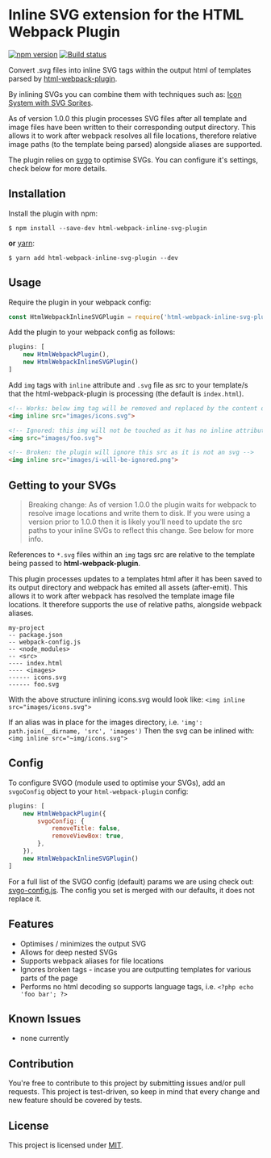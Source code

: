 Inline SVG extension for the HTML Webpack Plugin
========================================
[![npm version](https://badge.fury.io/js/html-webpack-inline-svg-plugin.svg)](https://badge.fury.io/js/html-webpack-inline-svg-plugin) [![Build status](https://travis-ci.org/theGC/html-webpack-inline-svg-plugin.svg)](https://travis-ci.org/theGC/html-webpack-inline-svg-plugin)

Convert .svg files into inline SVG tags within the output html of templates parsed by [html-webpack-plugin](https://github.com/ampedandwired/html-webpack-plugin).

By inlining SVGs you can combine them with techniques such as: [Icon System with SVG Sprites](https://css-tricks.com/svg-sprites-use-better-icon-fonts/).

As of version 1.0.0 this plugin processes SVG files after all template and image files have been written to their corresponding output directory. This allows it to work after webpack resolves all file locations, therefore relative image paths (to the template being parsed) alongside aliases are supported.

The plugin relies on [svgo](https://github.com/svg/svgo) to optimise SVGs. You can configure it's settings, check below for more details.

Installation
------------
Install the plugin with npm:
```shell
$ npm install --save-dev html-webpack-inline-svg-plugin
```

**or** [yarn](https://yarnpkg.com/):
```shell
$ yarn add html-webpack-inline-svg-plugin --dev
```

Usage
-----------
Require the plugin in your webpack config:

```javascript
const HtmlWebpackInlineSVGPlugin = require('html-webpack-inline-svg-plugin');
```

Add the plugin to your webpack config as follows:

```javascript
plugins: [
    new HtmlWebpackPlugin(),
    new HtmlWebpackInlineSVGPlugin()
]
```

Add `img` tags with `inline` attribute and `.svg` file as src to your template/s that the html-webpack-plugin is processing (the default is `index.html`).

```html
<!-- Works: below img tag will be removed and replaced by the content of the svg in its src -->
<img inline src="images/icons.svg">

<!-- Ignored: this img will not be touched as it has no inline attribute -->
<img src="images/foo.svg">

<!-- Broken: the plugin will ignore this src as it is not an svg -->
<img inline src="images/i-will-be-ignored.png">
```

Getting to your SVGs
-----------

> Breaking change: As of version 1.0.0 the plugin waits for webpack to resolve image locations and write them to disk. If you were using a version prior to 1.0.0 then it is likely you'll need to update the src paths to your inline SVGs to reflect this change. See below for more info.

References to `*.svg` files within an `img` tags src are relative to the template being passed to **html-webpack-plugin**.

This plugin processes updates to a templates html after it has been saved to its output directory and webpack has emited all assets (after-emit). This allows it to work after webpack has resolved the template image file locations. It therefore supports the use of relative paths, alongside webpack aliases.

```
my-project
-- package.json
-- webpack-config.js
-- <node_modules>
-- <src>
---- index.html
---- <images>
------ icons.svg
------ foo.svg
```

With the above structure inlining icons.svg would look like: `<img inline src="images/icons.svg">`

If an alias was in place for the images directory, i.e.
```'img': path.join(__dirname, 'src', 'images')```
Then the svg can be inlined with: `<img inline src="~img/icons.svg">`

Config
-----------
To configure SVGO (module used to optimise your SVGs), add an `svgoConfig` object to your `html-webpack-plugin` config:

```javascript
plugins: [
    new HtmlWebpackPlugin({
        svgoConfig: {
            removeTitle: false,
            removeViewBox: true,
        },
    }),
    new HtmlWebpackInlineSVGPlugin()
]
```

For a full list of the SVGO config (default) params we are using check out: [svgo-config.js](svgo-config.js). The config you set is merged with our defaults, it does not replace it.

Features
-----------

* Optimises / minimizes the output SVG
* Allows for deep nested SVGs
* Supports webpack aliases for file locations
* Ignores broken tags - incase you are outputting templates for various parts of the page
* Performs no html decoding so supports language tags, i.e. `<?php echo 'foo bar'; ?>`

Known Issues
-----------

* none currently

Contribution
-----------

You're free to contribute to this project by submitting issues and/or pull requests. This project is test-driven, so keep in mind that every change and new feature should be covered by tests.

License
-----------

This project is licensed under [MIT](https://github.com/theGC/html-webpack-inline-svg-plugin/blob/master/LICENSE).


